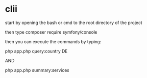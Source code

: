 # clii
start by opening the bash or cmd to the root directory of the project 

then type  composer require symfony/console

then you can execute the commands by typing:

php app.php query:country DE

AND

php app.php summary:services
